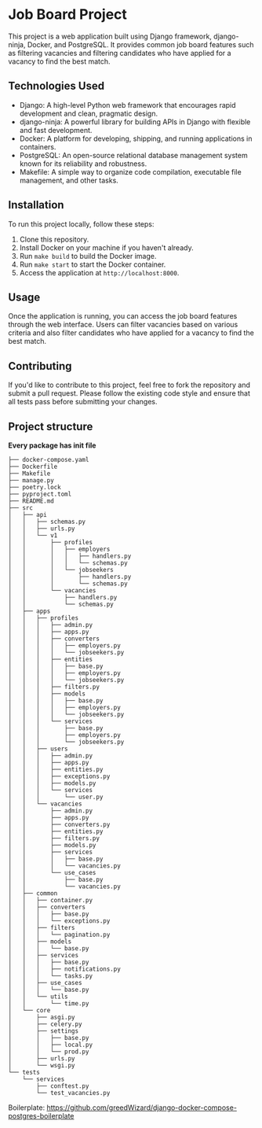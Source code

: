 # Job Board Project

This project is a web application built using Django framework, django-ninja, Docker, and PostgreSQL. It provides common job board features such as filtering vacancies and filtering candidates who have applied for a vacancy to find the best match.

## Technologies Used

- Django: A high-level Python web framework that encourages rapid development and clean, pragmatic design.
- django-ninja: A powerful library for building APIs in Django with flexible and fast development.
- Docker: A platform for developing, shipping, and running applications in containers.
- PostgreSQL: An open-source relational database management system known for its reliability and robustness.
- Makefile: A simple way to organize code compilation, executable file management, and other tasks.

## Installation

To run this project locally, follow these steps:

1. Clone this repository.
2. Install Docker on your machine if you haven't already.
3. Run `make build` to build the Docker image.
4. Run `make start` to start the Docker container.
5. Access the application at `http://localhost:8000`.

## Usage

Once the application is running, you can access the job board features through the web interface. Users can filter vacancies based on various criteria and also filter candidates who have applied for a vacancy to find the best match.

## Contributing

If you'd like to contribute to this project, feel free to fork the repository and submit a pull request. Please follow the existing code style and ensure that all tests pass before submitting your changes.

## Project structure
**Every package has init file**
```
├── docker-compose.yaml
├── Dockerfile
├── Makefile
├── manage.py
├── poetry.lock
├── pyproject.toml
├── README.md
├── src
│   ├── api
│   │   ├── schemas.py
│   │   ├── urls.py
│   │   └── v1
│   │       ├── profiles
│   │       │   ├── employers
│   │       │   │   ├── handlers.py
│   │       │   │   └── schemas.py
│   │       │   └── jobseekers
│   │       │       ├── handlers.py
│   │       │       └── schemas.py
│   │       └── vacancies
│   │           ├── handlers.py
│   │           └── schemas.py
│   ├── apps
│   │   ├── profiles
│   │   │   ├── admin.py
│   │   │   ├── apps.py
│   │   │   ├── converters
│   │   │   │   ├── employers.py
│   │   │   │   └── jobseekers.py
│   │   │   ├── entities
│   │   │   │   ├── base.py
│   │   │   │   ├── employers.py
│   │   │   │   └── jobseekers.py
│   │   │   ├── filters.py
│   │   │   ├── models
│   │   │   │   ├── base.py
│   │   │   │   ├── employers.py
│   │   │   │   └── jobseekers.py
│   │   │   └── services
│   │   │       ├── base.py
│   │   │       ├── employers.py
│   │   │       └── jobseekers.py
│   │   ├── users
│   │   │   ├── admin.py
│   │   │   ├── apps.py
│   │   │   ├── entities.py
│   │   │   ├── exceptions.py
│   │   │   ├── models.py
│   │   │   └── services
│   │   │       └── user.py
│   │   └── vacancies
│   │       ├── admin.py
│   │       ├── apps.py
│   │       ├── converters.py
│   │       ├── entities.py
│   │       ├── filters.py
│   │       ├── models.py
│   │       ├── services
│   │       │   ├── base.py
│   │       │   └── vacancies.py
│   │       └── use_cases
│   │           ├── base.py
│   │           └── vacancies.py
│   ├── common
│   │   ├── container.py
│   │   ├── converters
│   │   │   ├── base.py
│   │   │   └── exceptions.py
│   │   ├── filters
│   │   │   └── pagination.py
│   │   ├── models
│   │   │   └── base.py
│   │   ├── services
│   │   │   ├── base.py
│   │   │   ├── notifications.py
│   │   │   └── tasks.py
│   │   ├── use_cases
│   │   │   └── base.py
│   │   └── utils
│   │       └── time.py
│   └── core
│       ├── asgi.py
│       ├── celery.py
│       ├── settings
│       │   ├── base.py
│       │   ├── local.py
│       │   └── prod.py
│       ├── urls.py
│       └── wsgi.py
└── tests
    └── services
        ├── conftest.py
        └── test_vacancies.py

```
Boilerplate: https://github.com/greedWizard/django-docker-compose-postgres-boilerplate
